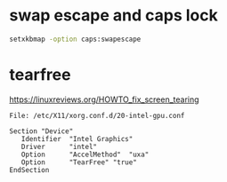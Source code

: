# swap escape and caps lock

```bash
setxkbmap -option caps:swapescape
```

# tearfree

https://linuxreviews.org/HOWTO_fix_screen_tearing

```
File: /etc/X11/xorg.conf.d/20-intel-gpu.conf

Section "Device"
   Identifier  "Intel Graphics"
   Driver      "intel"
   Option      "AccelMethod"  "uxa"
   Option      "TearFree" "true"
EndSection
```
